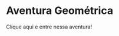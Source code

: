 <h1>Aventura Geométrica</h1>
<a href"https://gabriellecorrea.github.io/aventura-geometrica/">Clique aqui e entre nessa aventura!</a>
